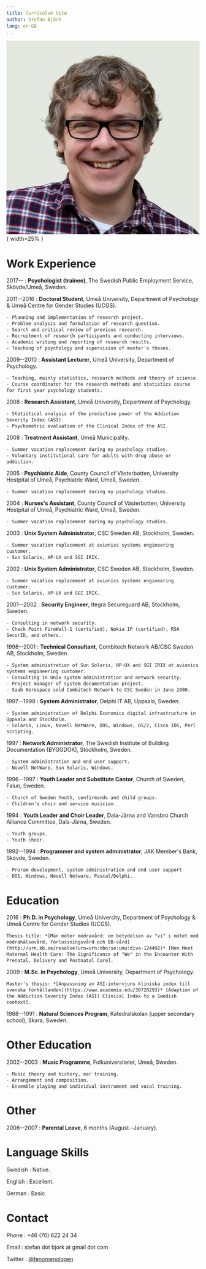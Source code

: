 ```yaml
---
title: Curriculum Vitæ
author: Stefan Björk
lang: en-GB
...
```


![](images/photo.jpg){ width=25% }


# Work Experience

2017--
:   **Psychologist (trainee)**, The Swedish Public Employment Service, Skövde/Umeå, Sweden.

2011--2016
:   **Doctoral Student**, Umeå University, Department of Psychology & Umeå Centre for Gender Studies (UCGS).

    - Planning and implementation of research project.
    - Problem analysis and formulation of research question.
    - Search and critical review of previous research.
    - Recruitment of research participants and conducting interviews.
    - Academic writing and reporting of research results.
    - Teaching of psychology and supervision of master's theses.

2009--2010
:   **Assistant Lecturer**, Umeå University, Department of Psychology.

    - Teaching, mainly statistics, research methods and theory of science.
    - Course coordinator for the research methods and statistics course for first year psychology students.

2008
:   **Research Assistant**, Umeå University, Department of Psychology.

    - Statistical analysis of the predictive power of the Addiction Severity Index (ASI).
    - Psychometric evaluation of the Clinical Index of the ASI.

2008
:   **Treatment Assistant**, Umeå Municipality.

    - Summer vacation replacement during my psychology studies.
    - Voluntary institutional care for adults with drug abuse or addiction.

2005
:   **Psychiatric Aide**, County Council of Västerbotten, University Hostpital of Umeå, Psychiatric Ward, Umeå, Sweden.

    - Summer vacation replacement during my psychology studies.

2004
:   **Nurses's Assistant**, County Council of Västerbotten, University Hostpital of Umeå, Psychiatric Ward, Umeå, Sweden.

    - Summer vacation replacement during my psychology studies.

2003
:   **Unix System Administrator**, CSC Sweden AB, Stockholm, Sweden.

    - Summer vacation replacement at avionics systems engineering customer.
    - Sun Solaris, HP-UX and SGI IRIX.

2002
:   **Unix System Administrator**, CSC Sweden AB, Stockholm, Sweden.

    - Summer vacation replacement at avionics systems engineering customer.
    - Sun Solaris, HP-UX and SGI IRIX.

2001--2002
:   **Security Engineer**, Itegra Secureguard AB, Stockholm, Sweden.

    - Consulting in network security.
    - Check Point FireWall-1 (certified), Nokia IP (certified), RSA SecurID, and others.

1998--2001
:   **Technical Consultant**, Combitech Network AB/CSC Sweden AB, Stockholm, Sweden.

    - System administration of Sun Solaris, HP-UX and SGI IRIX at avionics systems engineering customer.
    - Consulting in Unix system administration and network security.
    - Project manager of system documentation project.
    - Saab Aerospace sold Combitech Network to CSC Sweden in June 2000.

1997--1998
:   **System Administrator**, Delphi IT AB, Uppsala, Sweden.

    - System administration of Delphi Economics digital infrastructure in Uppsala and Stockholm.
    - Solaris, Linux, Novell NetWare, DOS, Windows, OS/2, Cisco IOS, Perl scripting.

1997
:   **Network Administrator**, The Swedish Institute of Building Documentation (BYGGDOK), Stockholm, Sweden.

    - System administration and end user support.
    - Novell NetWare, Sun Solaris, Windows.

1996--1997
:   **Youth Leader and Substitute Cantor**, Church of Sweden, Falun, Sweden.

    - Church of Sweden Youth, confirmands and child groups.
    - Children's choir and service musician.

1994
:   **Youth Leader and Choir Leader**, Dala-Järna and Vansbro Church Alliance Committee, Dala-Järna, Sweden.

    - Youth groups.
    - Youth choir.

1992--1994
:   **Programmer and system administrator**, JAK Member's Bank, Skövde, Sweden.

    - Proram development, system administration and end user support
    - DOS, Windows, Novell Netware, Pascal/Delphi.

# Education

2016
:   **Ph.D. in Psychology**, Umeå University, Department of Psychology & Umeå Centre for Gender Studies (UCGS).

    Thesis title: *[Män möter mödravård: om betydelsen av "vi" i mötet med mödrahälsovård, förlossningsvård och BB-vård](http://urn.kb.se/resolve?urn=urn:nbn:se:umu:diva-124492)* [Men Meet Maternal Health Care: The Significance of "We" in the Encounter With Prenatal, Delivery and Postnatal Care].

2009
:   **M.Sc. in Psychology**, Umeå University, Department of Psychology.

    Master's thesis: *[Anpassning av ASI-intervjuns kliniska index till svenska förhållanden](https://www.academia.edu/30728293)* [Adaption of the Addiction Severity Index (ASI) Clinical Index to a Swedish context].

1988--1991
:   **Natural Sciences Program**, Katedralskolan (upper secondary school), Skara, Sweden.

# Other Education

2002--2003
:   **Music Programme**, Folkuniversitetet, Umeå, Sweden.

    - Music theory and history, ear training.
    - Arrangement and composition.
    - Ensemble playing and individual instrument and vocal training.

# Other

2006--2007
:   **Parental Leave**, 6 months (August--January).

# Language Skills

Swedish
:   Native.

English
:   Excellent.

German
:   Basic.

# Contact

Phone
:   +46 (70) 622 24 34

Email
:   stefan dot bjork at gmail dot com

Twitter
:   [\@fenomenologen](https://twitter.com/fenomenologen)

